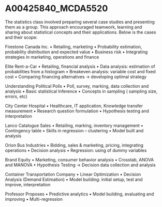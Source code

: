 # A00425840_MCDA5520
The statistics class involved preparing several case studies and presenting them as a group. This approach encouraged teamwork, learning and sharing about statistical concepts and their applications. Below is the cases and their scope:

Firestone Canada Inc.
• Retailing, marketing
• Probability estimation, probability distribution and expected value
• Business risk
• Integrating strategies in marketing, operations and finance

Elite Rent-a-Car
• Retailing, financial analysis
• Data analysis: estimation of probabilities from a histogram
• Breakeven analysis: variable cost and fixed cost
• Comparing financing alternatives → developing optimal strategy

Understanding Political Polls
• Poll, survey, marking, data collection and analysis
• Basic statistical Inference
• Concepts in sampling ( sampling size, errors, etc)

City Center Hospital
• Healthcare, IT application, Knowledge transfer measurement
• Research question formulation
• Hypothesis testing and interpretation
 
Lanco Catalogue Sales
• Retailing, marking, inventory management
• Contingency table
• Skills in regression – clustering
• Model built and analysis

Orion Bus Industries
• Bidding, sales & marketing, pricing, integrating operations
• Decision analysis
• Regression: using of dummy variables

Brand Equity
• Marketing, consumer behavior analysis
• Crosstab, ANOVA and MANOVA
• Hypothesis Testing → Decision data collection and analysis

Container Transportation Company
• Linear Optimization
• Decision Analysis (Demand Estimation)
• Model building: initial setup, test and improve, interpretation

Professor Proposes
• Predictive analytics
• Model building, evaluating and improving
• Multi-regression
